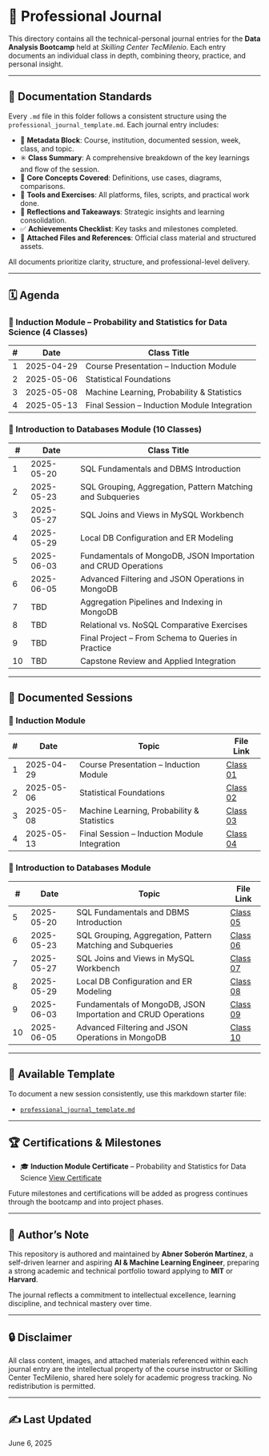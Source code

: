 # 📓 Professional Journal

This directory contains all the technical-personal journal entries for the **Data Analysis Bootcamp** held at *Skilling Center TecMilenio*. Each entry documents an individual class in depth, combining theory, practice, and personal insight.

---

## 📘 Documentation Standards

Every `.md` file in this folder follows a consistent structure using the `professional_journal_template.md`. Each journal entry includes:

* 🧠 **Metadata Block**: Course, institution, documented session, week, class, and topic.
* ✳️ **Class Summary**: A comprehensive breakdown of the key learnings and flow of the session.
* 🔶 **Core Concepts Covered**: Definitions, use cases, diagrams, comparisons.
* 🧪 **Tools and Exercises**: All platforms, files, scripts, and practical work done.
* 🧭 **Reflections and Takeaways**: Strategic insights and learning consolidation.
* ✅ **Achievements Checklist**: Key tasks and milestones completed.
* 📎 **Attached Files and References**: Official class material and structured assets.

All documents prioritize clarity, structure, and professional-level delivery.

---

## 🗓️ Agenda

### 🎯 Induction Module – Probability and Statistics for Data Science (4 Classes)

| # | Date       | Class Title                                  |
| - | ---------- | -------------------------------------------- |
| 1 | 2025-04-29 | Course Presentation – Induction Module       |
| 2 | 2025-05-06 | Statistical Foundations                      |
| 3 | 2025-05-08 | Machine Learning, Probability & Statistics   |
| 4 | 2025-05-13 | Final Session – Induction Module Integration |

### 🧩 Introduction to Databases Module (10 Classes)

| #  | Date       | Class Title                                                   |
| -- | ---------- | ------------------------------------------------------------- |
| 1  | 2025-05-20 | SQL Fundamentals and DBMS Introduction                        |
| 2  | 2025-05-23 | SQL Grouping, Aggregation, Pattern Matching and Subqueries    |
| 3  | 2025-05-27 | SQL Joins and Views in MySQL Workbench                        |
| 4  | 2025-05-29 | Local DB Configuration and ER Modeling                        |
| 5  | 2025-06-03 | Fundamentals of MongoDB, JSON Importation and CRUD Operations |
| 6 | 2025-06-05 | Advanced Filtering and JSON Operations in MongoDB              |
| 7 | TBD        | Aggregation Pipelines and Indexing in MongoDB                  |
| 8 | TBD        | Relational vs. NoSQL Comparative Exercises                     |
| 9 | TBD        | Final Project – From Schema to Queries in Practice             |
| 10 | TBD        | Capstone Review and Applied Integration                       |

---

## 📄 Documented Sessions

### 🎯 Induction Module

| # | Date       | Topic                                        | File Link                                                  |
| - | ---------- | -------------------------------------------- | ---------------------------------------------------------- |
| 1 | 2025-04-29 | Course Presentation – Induction Module       | [Class 01](./2025-04-29_Data_Analysis_Bootcamp_Class01.md) |
| 2 | 2025-05-06 | Statistical Foundations                      | [Class 02](./2025-05-06_Data_Analysis_Bootcamp_Class02.md) |
| 3 | 2025-05-08 | Machine Learning, Probability & Statistics   | [Class 03](./2025-05-08_Data_Analysis_Bootcamp_Class03.md) |
| 4 | 2025-05-13 | Final Session – Induction Module Integration | [Class 04](./2025-05-13_Data_Analysis_Bootcamp_Class04.md) |

### 🧩 Introduction to Databases Module

| #  | Date       | Topic                                                         | File Link                                                  |
| -- | ---------- | ------------------------------------------------------------- | ---------------------------------------------------------- |
| 5  | 2025-05-20 | SQL Fundamentals and DBMS Introduction                        | [Class 05](./2025-05-20_Data_Analysis_Bootcamp_Class05.md) |
| 6  | 2025-05-23 | SQL Grouping, Aggregation, Pattern Matching and Subqueries    | [Class 06](./2025-05-23_Data_Analysis_Bootcamp_Class06.md) |
| 7  | 2025-05-27 | SQL Joins and Views in MySQL Workbench                        | [Class 07](./2025-05-27_Data_Analysis_Bootcamp_Class07.md) |
| 8  | 2025-05-29 | Local DB Configuration and ER Modeling                        | [Class 08](./2025-05-29_Data_Analysis_Bootcamp_Class08.md) |
| 9  | 2025-06-03 | Fundamentals of MongoDB, JSON Importation and CRUD Operations | [Class 09](./2025-06-03_Data_Analysis_Bootcamp_Class09.md) |
| 10 | 2025-06-05 | Advanced Filtering and JSON Operations in MongoDB             | [Class 10](./2025-06-05_Data_Analysis_Bootcamp_Class10.md) |

---

## 📁 Available Template

To document a new session consistently, use this markdown starter file:

* [`professional_journal_template.md`](./professional_journal_template.md)

---

## 🏆 Certifications & Milestones

* 🎓 **Induction Module Certificate** – Probability and Statistics for Data Science
  [View Certificate](./certificates/2025-05_Induction_Certificate_Probability_and_Statistics_for_Data_Science_Abner_Soberon.pdf)

Future milestones and certifications will be added as progress continues through the bootcamp and into project phases.

---

## 🧠 Author’s Note

This repository is authored and maintained by **Abner Soberón Martínez**, a self-driven learner and aspiring **AI & Machine Learning Engineer**, preparing a strong academic and technical portfolio toward applying to **MIT** or **Harvard**.

The journal reflects a commitment to intellectual excellence, learning discipline, and technical mastery over time.

---

## 🔒 Disclaimer

All class content, images, and attached materials referenced within each journal entry are the intellectual property of the course instructor or Skilling Center TecMilenio, shared here solely for academic progress tracking. No redistribution is permitted.

---

## ✍️ Last Updated

June 6, 2025

